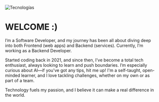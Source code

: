 ![Tecnologías](https://i.imgur.com/ofOrllR.png 'Stack')

# WELCOME :)

I’m a Software Developer, and my journey has been all about diving deep into both Frontend (web apps) and Backend (services). Currently, I’m working as a Backend Developer.

Started coding back in 2021, and since then, I've become a total tech enthusiast, always looking to learn and push boundaries. I’m especially curious about AI—if you’ve got any tips, hit me up! I'm a self-taught, open-minded learner, and I love tackling challenges, whether on my own or as part of a team.

Technology fuels my passion, and I believe it can make a real difference in the world.
